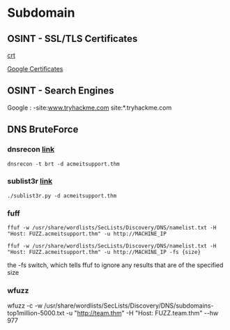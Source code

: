 # Subdomain


## OSINT - SSL/TLS Certificates 
[crt](https://crt.sh)

[Google Certificates](https://transparencyreport.google.com/https/certificates)


## OSINT - Search Engines 
Google : -site:www.tryhackme.com  site:*.tryhackme.com

## DNS BruteForce

### dnsrecon [link](https://www.kali.org/tools/dnsrecon/)
```
dnsrecon -t brt -d acmeitsupport.thm
```

### sublist3r [link](https://www.kali.org/tools/sublist3r/)
```
./sublist3r.py -d acmeitsupport.thm
```

### fuff
```
ffuf -w /usr/share/wordlists/SecLists/Discovery/DNS/namelist.txt -H "Host: FUZZ.acmeitsupport.thm" -u http://MACHINE_IP
```

```
ffuf -w /usr/share/wordlists/SecLists/Discovery/DNS/namelist.txt -H "Host: FUZZ.acmeitsupport.thm" -u http://MACHINE_IP -fs {size}
```
the -fs switch, which tells ffuf to ignore any results that are of the specified size

### wfuzz
wfuzz -c -w /usr/share/wordlists/SecLists/Discovery/DNS/subdomains-top1million-5000.txt -u "http://team.thm" -H "Host: FUZZ.team.thm" --hw 977
